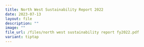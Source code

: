```yaml
---
title: North West Sustainability Report 2022
date: 2023-07-13
layout: file
description: ""
image: ""
file_url: /files/north west sustainability report fy2022.pdf
variant: tiptap
---
```

